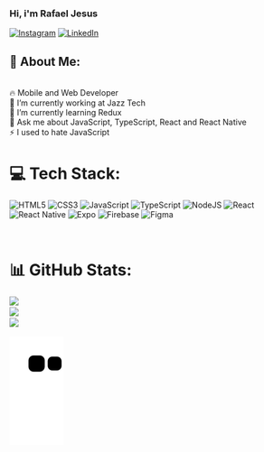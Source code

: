 ### Hi, i'm Rafael Jesus
[![Instagram](https://img.shields.io/badge/Instagram-%23E4405F.svg?logo=Instagram&logoColor=white)](https://instagram.com/rafa_moura._) [![LinkedIn](https://img.shields.io/badge/LinkedIn-%230077B5.svg?logo=linkedin&logoColor=white)](https://linkedin.com/in/rafaeljesuscm) 
<br>

## 💫 About Me:
<br>
🔥 Mobile and Web Developer<br>
🔭 I’m currently working at Jazz Tech<br>
🌱 I’m currently learning Redux<br>
💬 Ask me about JavaScript, TypeScript, React and React Native<br>
⚡ I used to hate JavaScript

<br>

# 💻 Tech Stack:
![HTML5](https://img.shields.io/badge/html5-%23E34F26.svg?style=for-the-badge&logo=html5&logoColor=white) 
![CSS3](https://img.shields.io/badge/css3-%231572B6.svg?style=for-the-badge&logo=css3&logoColor=white) 
![JavaScript](https://img.shields.io/badge/javascript-%23323330.svg?style=for-the-badge&logo=javascript&logoColor=%23F7DF1E) 
![TypeScript](https://img.shields.io/badge/typescript-%23007ACC.svg?style=for-the-badge&logo=typescript&logoColor=white) 
![NodeJS](https://img.shields.io/badge/node.js-6DA55F?style=for-the-badge&logo=node.js&logoColor=white) 
![React](https://img.shields.io/badge/react-%2320232a.svg?style=for-the-badge&logo=react&logoColor=%2361DAFB) 	
![React Native](https://img.shields.io/badge/react_native-%2320232a.svg?style=for-the-badge&logo=react&logoColor=%2361DAFB) 
![Expo](https://img.shields.io/badge/expo-1C1E24?style=for-the-badge&logo=expo&logoColor=#D04A37) 
![Firebase](https://img.shields.io/badge/firebase-%23039BE5.svg?style=for-the-badge&logo=firebase) 
![Figma](https://img.shields.io/badge/figma-%23F24E1E.svg?style=for-the-badge&logo=figma&logoColor=white)

<br>

# 📊 GitHub Stats:
![](https://github-readme-stats.vercel.app/api?username=RafaelJesus22&theme=dracula&hide_border=false&include_all_commits=true&count_private=true)<br/>
![](https://github-readme-streak-stats.herokuapp.com/?user=RafaelJesus22&theme=dracula&hide_border=false)<br/>
![](https://github-readme-stats.vercel.app/api/top-langs/?username=RafaelJesus22&theme=dracula&hide_border=false&include_all_commits=true&count_private=true&layout=compact)


![Snake animation](https://github.com/RafaelJesus22/RafaelJesus22/blob/output/github-contribution-grid-snake.svg)


